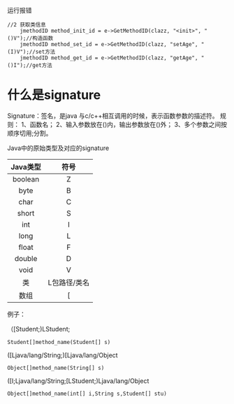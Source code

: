 运行报错
```
//2 获取类信息
    jmethodID method_init_id = e->GetMethodID(clazz, "<init>", "()V");//构造函数
    jmethodID method_set_id = e->GetMethodID(clazz, "setAge", "(I)V");//set方法
    jmethodID method_get_id = e->GetMethodID(clazz, "getAge", "()I");//get方法
```
 

# 什么是signature

Signature：签名，是java 与c/c++相互调用的时候，表示函数参数的描述符。
规则：
1、函数名；
2、输入参数放在()内，输出参数放在()外；
3、多个参数之间按顺序切用;分割。

Java中的原始类型及对应的signature

| Java类型 | 符号 |
| :-: | :-: |
| boolean | Z |
| byte | B |
| char | C |
| short | S |
| int | I |
| long | L |
| float | F |
| double | D |
| void | V |
| 类 |   L包路径/类名|
|数组|[|
例子：

（[Student;)LStudent;
```
Student[]method_name(Student[] s)
```
([Ljava/lang/String;)[Ljava/lang/Object
```
Object[]method_name(String[] s)
```
([I;Ljava/lang/String;[LStudent;)Ljava/lang/Object
```
Object[]method_name(int[] i,String s,Student[] stu)
```
